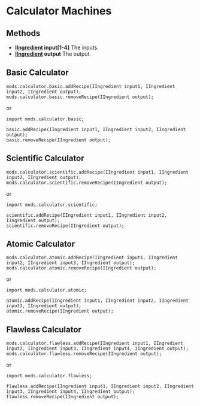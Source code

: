 # Calculator Machines

## Methods

- **[IIngredient](/Vanilla/Variable_Types/IIngredient/) input[1-4]** The inputs.
- **[IIngredient](/Vanilla/Variable_Types/IIngredient/) output** The output.

## Basic Calculator

```zenscript
mods.calculator.basic.addRecipe(IIngredient input1, IIngredient input2, IIngredient output);
mods.calculator.basic.removeRecipe(IIngredient output);
```
or 
```zenscript
import mods.calculator.basic;

basic.addRecipe(IIngredient input1, IIngredient input2, IIngredient output);
basic.removeRecipe(IIngredient output);
```

## Scientific Calculator

```zenscript
mods.calculator.scientific.addRecipe(IIngredient input1, IIngredient input2, IIngredient output);
mods.calculator.scientific.removeRecipe(IIngredient output);
```
or
```zenscript
import mods.calculator.scientific;

scientific.addRecipe(IIngredient input1, IIngredient input2, IIngredient output);
scientific.removeRecipe(IIngredient output);
```

## Atomic Calculator

```zenscript
mods.calculator.atomic.addRecipe(IIngredient input1, IIngredient input2, IIngredient input3, IIngredient output);
mods.calculator.atomic.removeRecipe(IIngredient output);
```
or
```zenscript
import mods.calculator.atomic;

atomic.addRecipe(IIngredient input1, IIngredient input2, IIngredient input3, IIngredient output);
atomic.removeRecipe(IIngredient output);
```

## Flawless Calculator

```zenscript
mods.calculator.flawless.addRecipe(IIngredient input1, IIngredient input2, IIngredient input3, IIngredient input4, IIngredient output);
mods.calculator.flawless.removeRecipe(IIngredient output);
```
or
```zenscript
import mods.calculator.flawless;

flawless.addRecipe(IIngredient input1, IIngredient input2, IIngredient input3, IIngredient input4, IIngredient output);
flawless.removeRecipe(IIngredient output);
```